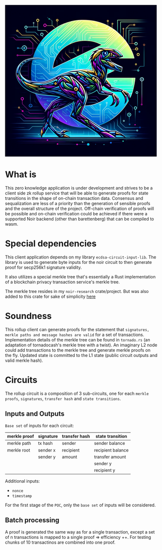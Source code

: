 <img src="https://github.com/jonas089/noir-cli-rollup/blob/master/resources/icon.webp" width="500" height="500">

# What is
This zero knowledge application is under development and strives to be a client side zk rollup service that will be able to generate proofs for state transitions in the
shape of on-chain transaction data. Consensus and sequalization are less of a priority than the generation of sensible proofs and the overall structure of the project.
Off-chain verification of proofs will be possible and on-chain verification could be achieved if there were a supported Noir backend (other than barettenberg) that can be compiled to wasm.

# Special dependencies
This client application depends on my library `ecdsa-circuit-input-lib`. The library is used to generate byte inputs for the noir circuit to then generate proof for secp256k1 signature validity.

It also utilizes a special merkle tree that's essentially a Rust implementation of a blockchain privacy transaction service's merkle tree.

The merkle tree resides in my `noir-research` crate/project. But was also added to this crate for sake of simplicity [here](https://github.com/jonas089/noir-cli-rollup/blob/master/merkle-tree/src/tornado.rs)

# Soundness
This rollup client can generate proofs for the statement that `signatures, merkle paths and message hashes are valid` for a set of transactions. 
Implementation details of the merkle tree can be found in `tornado.rs` (an adaptation of tornadocash's merkle tree with a twist).
An imaginary L2 node could add transactions to the merkle tree and generate merkle proofs on the fly. Updated state is committed to the L1 state (public circuit outputs and valid merkle hash).

# Circuits
The rollup circuit is a composition of 3 sub-circuits, one for each `merkle proofs`, `signatures`, `transfer hash` and `state transitions`.

## Inputs and Outputs

`Base set` of inputs for each circuit:

| merkle proof | signature | transfer hash | state transition  |
|--------------|-----------|---------------|-------------------|
| merkle path  | tx hash   | sender        | sender balance    |
| merkle root  | sender x  | recipient     | recipient balance |
|              | sender y  | amount        | transfer amount   |
|              |           |               | sender y          |
|              |           |               | recipient y       |


Additional inputs:

- `nonce`
- `timestamp`

For the first stage of the `POC`, only the `base set` of inputs will be considered.

## Batch processing
A proof is generated the same way as for a single transaction, except a set of n transactions is mapped to a single proof => efficiency ++.
For testing chunks of 10 transactinos are combined into one proof.
